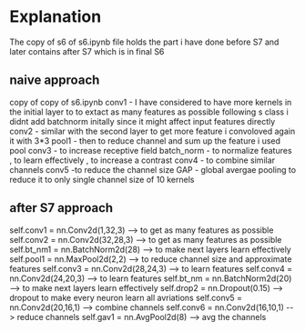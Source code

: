 # Explanation
The copy of s6 of s6.ipynb file holds the part i have done before S7 and later contains after S7 which is in final S6

## naive approach
copy of copy of s6.ipynb
conv1 - I have considered to have more kernels in the initial layer to to extact as many features as possible
            following s class i didnt add batchnorm initally since it might affect input features directly
conv2 - similar with the second layer to get more feature i convoloved again it with 3*3
pool1 - then to reduce channel and sum up the feature i used pool
conv3 - to increase receptive field
batch_norm - to normalize features , to learn effectively , to increase a contrast
conv4 - to combine similar channels
conv5 -to reduce the channel size
GAP - global avergae pooling to reduce it to only single channel size of 10 kernels

## after S7 approach
self.conv1 = nn.Conv2d(1,32,3)      --> to get as many features as possible
self.conv2 = nn.Conv2d(32,28,3)     --> to get as many features as possible
self.bt_nm1 = nn.BatchNorm2d(28)    --> to make next layers learn effectively
self.pool1 = nn.MaxPool2d(2,2)      --> to reduce channel size and approximate features
self.conv3 = nn.Conv2d(28,24,3)     --> to learn features
self.conv4 = nn.Conv2d(24,20,3)     --> to learn features
self.bt_nm = nn.BatchNorm2d(20)     --> to make next layers learn effectively
self.drop2 = nn.Dropout(0.15)       --> dropout to make every neuron learn all avriations
self.conv5 = nn.Conv2d(20,16,1)     --> combine channels
self.conv6 = nn.Conv2d(16,10,1)     --> reduce channels
self.gav1 = nn.AvgPool2d(8)         --> avg the channels



